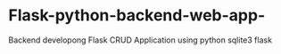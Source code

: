 # Flask-python-backend-web-app-
Backend developong Flask CRUD Application using python sqlite3 flask
